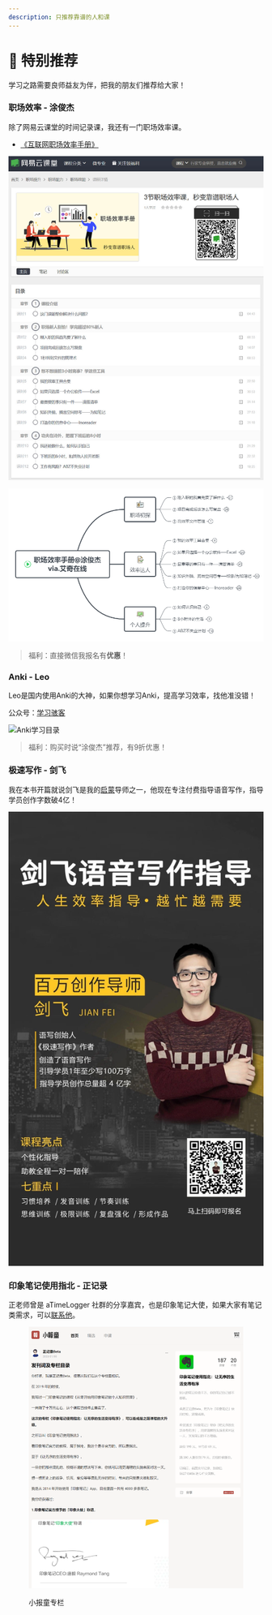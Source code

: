 ```yaml
---
description: 只推荐靠谱的人和课
---
```


# 🌟 特别推荐

学习之路需要良师益友为伴，把我的朋友们推荐给大家！

### 职场效率 - 涂俊杰

除了网易云课堂的时间记录课，我还有一门职场效率课。

* [《互联网职场效率手册》](https://www.aikewang.com/course/128)

![扫码报名网易职场课](.gitbook/assets/TIM图片120200307125757.jpg)

![职场效率课程大纲](.gitbook/assets/QQ截图20190909211553.png)

> 福利：直接微信我报名有**优惠**！

### Anki - Leo

Leo是国内使用Anki的大神，如果你想学习Anki，提高学习效率，找他准没错！

公众号：[学习骇客](https://mp.weixin.qq.com/s/OIw7p538gBoMsSM384G\_bw)

![Anki学习目录](.gitbook/assets/6401\_看图王.web.png)

> 福利：购买时说“涂俊杰”推荐，有9折优惠！

### 极速写作 - 剑飞

我在本书开篇就说剑飞是我的[启蒙](ch01/ch01.01.md)导师之一，他现在专注付费指导语音写作，指导学员创作字数破4亿！

![扫码添加剑飞](.gitbook/assets/7c88e202fb284aa61dfd685a30e335e.jpg)

### 印象笔记使用指北 - 正记录

正老师曾是 aTimeLogger 社群的分享嘉宾，也是印象笔记大使，如果大家有笔记类需求，可以[联系他](https://xiaobot.net/p/EvernoteGuide?refer=e26e6522-2485-4e7e-9f19-256aae002ccd)。

<figure><img src=".gitbook/assets/微信截图_20230504165334.png" alt=""><figcaption><p>小报童专栏</p></figcaption></figure>
